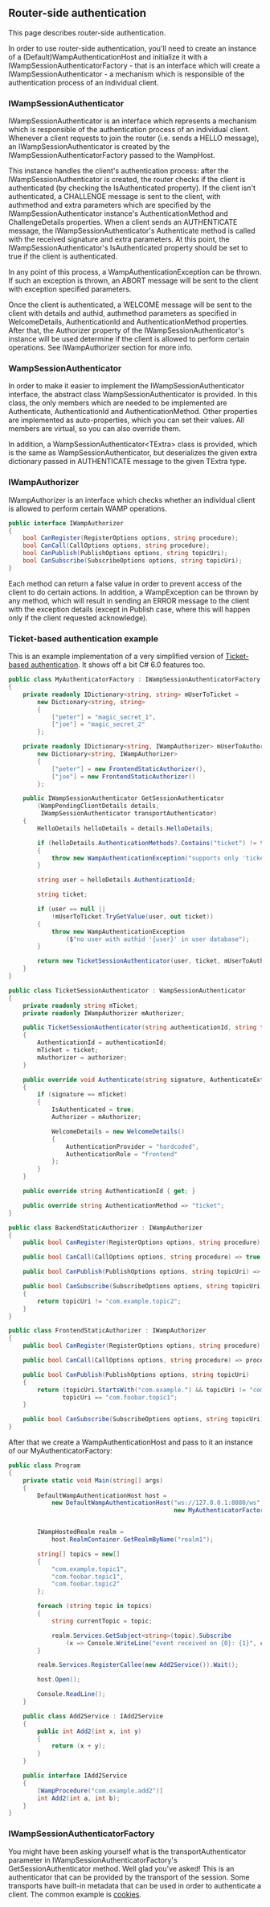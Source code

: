 ## Router-side authentication

 This page describes router-side authentication.

In order to use router-side authentication, you'll need to create an instance of a (Default)WampAuthenticationHost and initialize it with a IWampSessionAuthenticatorFactory - that is an interface which will create a IWampSessionAuthenticator - a mechanism which is responsible of the authentication process of an individual client.

### IWampSessionAuthenticator

IWampSessionAuthenticator is an interface which represents a mechanism which is responsible of the authentication process of an individual client. Whenever a client requests to join the router (i.e. sends a HELLO message), an IWampSessionAuthenticator is created by the IWampSessionAuthenticatorFactory passed to the WampHost.

This instance handles the client's authentication process: after the IWampSessionAuthenticator is created, the router checks if the client is authenticated (by checking the IsAuthenticated property). If the client isn't authenticated, a CHALLENGE message is sent to the client, with authmethod and extra parameters which are specified by the IWampSessionAuthenticator instance's AuthenticationMethod and ChallengeDetails properties. When a client sends an AUTHENTICATE message, the IWampSessionAuthenticator's Authenticate method is called with the received signature and extra parameters. At this point, the IWampSessionAuthenticator's IsAuthenticated property should be set to true if the client is authenticated.

In any point of this process, a WampAuthenticationException can be thrown. If such an exception is thrown, an ABORT message will be sent to the client with exception specified parameters.

Once the client is authenticated, a WELCOME message will be sent to the client with details and authid, authmethod parameters as specified in WelcomeDetails, AuthenticationId and AuthenticationMethod properties. After that, the Authorizer property of the IWampSessionAuthenticator's instance will be used determine if the client is allowed to perform certain operations. See IWampAuthorizer section for more info.

### WampSessionAuthenticator

In order to make it easier to implement the IWampSessionAuthenticator interface, the abstract class WampSessionAuthenticator is provided. In this class, the only members which are needed to be implemented are Authenticate, AuthenticationId and AuthenticationMethod. Other properties are implemented as auto-properties, which you can set their values. All members are virtual, so you can also override them.

In addition, a WampSessionAuthenticator&lt;TExtra&gt; class is provided, which is the same as WampSessionAuthenticator, but deserializes the given extra dictionary passed in AUTHENTICATE message to the given TExtra type.

### IWampAuthorizer

IWampAuthorizer is an interface which checks whether an individual client is allowed to perform certain WAMP operations.

```csharp
public interface IWampAuthorizer
{
    bool CanRegister(RegisterOptions options, string procedure);
    bool CanCall(CallOptions options, string procedure);
    bool CanPublish(PublishOptions options, string topicUri);
    bool CanSubscribe(SubscribeOptions options, string topicUri);
}

```

Each method can return a false value in order to prevent access of the client to do certain actions. In addition, a WampException can be thrown by any method, which will result in sending an ERROR message to the client with the exception details (except in Publish case, where this will happen only if the client requested acknowledge).

### Ticket-based authentication example

This is an example implementation of a very simplified version of [Ticket-based authentication](https://github.com/tavendo/WAMP/blob/master/spec/advanced/ticket-authentication.md). It shows off a bit C# 6.0 features too.

```csharp
public class MyAuthenticatorFactory : IWampSessionAuthenticatorFactory
{
    private readonly IDictionary<string, string> mUserToTicket =
        new Dictionary<string, string>
        {
            ["peter"] = "magic_secret_1",
            ["joe"] = "magic_secret_2"
        };

    private readonly IDictionary<string, IWampAuthorizer> mUserToAuthorizer =
        new Dictionary<string, IWampAuthorizer>
        {
            ["peter"] = new FrontendStaticAuthorizer(),
            ["joe"] = new FrontendStaticAuthorizer()
        };

    public IWampSessionAuthenticator GetSessionAuthenticator
        (WampPendingClientDetails details,
         IWampSessionAuthenticator transportAuthenticator)
    {
        HelloDetails helloDetails = details.HelloDetails;

        if (helloDetails.AuthenticationMethods?.Contains("ticket") != true)
        {
            throw new WampAuthenticationException("supports only 'ticket' authentication");
        }

        string user = helloDetails.AuthenticationId;

        string ticket;

        if (user == null ||
            !mUserToTicket.TryGetValue(user, out ticket))
        {
            throw new WampAuthenticationException
                ($"no user with authid '{user}' in user database");
        }

        return new TicketSessionAuthenticator(user, ticket, mUserToAuthorizer[user]);
    }
}

public class TicketSessionAuthenticator : WampSessionAuthenticator
{
    private readonly string mTicket;
    private readonly IWampAuthorizer mAuthorizer;

    public TicketSessionAuthenticator(string authenticationId, string ticket, IWampAuthorizer authorizer)
    {
        AuthenticationId = authenticationId;
        mTicket = ticket;
        mAuthorizer = authorizer;
    }

    public override void Authenticate(string signature, AuthenticateExtraData extra)
    {
        if (signature == mTicket)
        {
            IsAuthenticated = true;
            Authorizer = mAuthorizer;

            WelcomeDetails = new WelcomeDetails()
            {
                AuthenticationProvider = "hardcoded",
                AuthenticationRole = "frontend"
            };
        }
    }

    public override string AuthenticationId { get; }

    public override string AuthenticationMethod => "ticket";
}

public class BackendStaticAuthorizer : IWampAuthorizer
{
    public bool CanRegister(RegisterOptions options, string procedure) => true;

    public bool CanCall(CallOptions options, string procedure) => true;

    public bool CanPublish(PublishOptions options, string topicUri) => true;

    public bool CanSubscribe(SubscribeOptions options, string topicUri)
    {
        return topicUri != "com.example.topic2";
    }
}

public class FrontendStaticAuthorizer : IWampAuthorizer
{
    public bool CanRegister(RegisterOptions options, string procedure) => false;

    public bool CanCall(CallOptions options, string procedure) => procedure == "com.example.add2";

    public bool CanPublish(PublishOptions options, string topicUri)
    {
        return (topicUri.StartsWith("com.example.") && topicUri != "com.example.topic2") ||
               topicUri == "com.foobar.topic1";
    }

    public bool CanSubscribe(SubscribeOptions options, string topicUri) => false;
}
```

After that we create a WampAuthenticationHost and pass to it an instance of our MyAuthenticatorFactory:

```csharp
public class Program
{
    private static void Main(string[] args)
    {
        DefaultWampAuthenticationHost host =
            new DefaultWampAuthenticationHost("ws://127.0.0.1:8080/ws",
                                              new MyAuthenticatorFactory());


        IWampHostedRealm realm =
            host.RealmContainer.GetRealmByName("realm1");

        string[] topics = new[]
        {
            "com.example.topic1",
            "com.foobar.topic1",
            "com.foobar.topic2"
        };

        foreach (string topic in topics)
        {
            string currentTopic = topic;

            realm.Services.GetSubject<string>(topic).Subscribe
                (x => Console.WriteLine("event received on {0}: {1}", currentTopic, x));
        }

        realm.Services.RegisterCallee(new Add2Service()).Wait();

        host.Open();

        Console.ReadLine();
    }

    public class Add2Service : IAdd2Service
    {
        public int Add2(int x, int y)
        {
            return (x + y);
        }
    }

    public interface IAdd2Service
    {
        [WampProcedure("com.example.add2")]
        int Add2(int a, int b);
    }
}
```

### IWampSessionAuthenticatorFactory

You might have been asking yourself what is the transportAuthenticator parameter in IWampSessionAuthenticatorFactory's GetSessionAuthenticator method. Well glad you've asked! This is an authenticator that can be provided by the transport of the session. Some transports have built-in metadata that can be used in order to authenticate a client. The common example is [cookies](Cookie-based-router-side-authentication.md).
